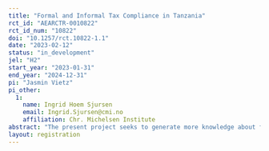 ```yaml
---
title: "Formal and Informal Tax Compliance in Tanzania"
rct_id: "AEARCTR-0010822"
rct_id_num: "10822"
doi: "10.1257/rct.10822-1.1"
date: "2023-02-12"
status: "in_development"
jel: "H2"
start_year: "2023-01-31"
end_year: "2024-12-31"
pi: "Jasmin Vietz"
pi_other:
  1:
    name: Ingrid Hoem Sjursen
    email: Ingrid.Sjursen@cmi.no
    affiliation: Chr. Michelsen Institute
abstract: "The present project seeks to generate more knowledge about factors affecting citizens’ voluntary tax compliance in Tanzania. To do this, we will conduct a lab experiment in Dar es Salaam (Tanzania) to investigate whether information public good provision by the state affect individuals’ willingness to pay tax to state and non-state actors. In addition to that, we investigate whether the sender of this information matters."
layout: registration
---
```


